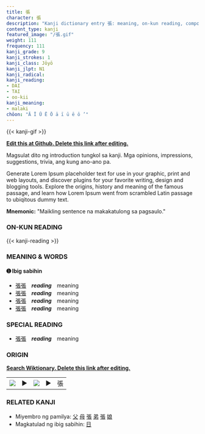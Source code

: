 ```yaml
---
title: 張
character: 張
description: "Kanji dictionary entry 張: meaning, on-kun reading, compounds, origin, related kanji"
content_type: kanji
featured_image: "/張.gif"
weight: 111
frequency: 111
kanji_grade: 9
kanji_strokes: 1
kanji_class: Jōyō
kanji_jlpt: N1
kanji_radical: 
kanji_reading: 
- DAI
- TAI
- oo-kii
kanji_meaning:
- malaki
chōon: "Ā Ī Ū Ē Ō ā ī ū ē ō ’"
---
```

[//]: # (Don't edit the line below. Kanji animated GIF code is automatically generated.)
{{< kanji-gif >}}

[//]: # (Edit below this line.)

**[Edit this at Github. Delete this link after editing.](https://github.com/tim0g/tim/tree/main/content/kanji/張/index.md)**

Magsulat dito ng introduction tungkol sa kanji. Mga opinions, impressions, suggestions, trivia, ang kung ano-ano pa.

Generate Lorem Ipsum placeholder text for use in your graphic, print and web layouts, and discover plugins for your favorite writing, design and blogging tools. Explore the origins, history and meaning of the famous passage, and learn how Lorem Ipsum went from scrambled Latin passage to ubiqitous dummy text.
 
**Mnemonic:** "Maikling sentence na makakatulong sa pagsaulo."

### ON-KUN READING

[//]: # (Don't edit the line below. ON-KUN READING code is automatically generated.)
{{< kanji-reading >}}

### MEANING & WORDS

#### ➊ **Ibig sabihin**
  - [張](../張)[張](../張)　***reading***　meaning
  - [張](../張)[張](../張)　***reading***　meaning
  - [張](../張)[張](../張)　***reading***　meaning
  - [張](../張)[張](../張)　***reading***　meaning

### SPECIAL READING
  - [張](../張)[張](../張)　***reading***　meaning

### ORIGIN

**[Search Wiktionary. Delete this link after editing.](https://wiktionary.org/wiki/張)**
<table class="kanji-table"><tr><td>
<img src="60px-張-bronze.svg.png">
</td><td>▶</td><td>
<img src="60px-張-oracle.svg.png">
</td><td>▶</td>
<td class="kanji-origin">張</td>
</tr></table>

### RELATED KANJI
- Miyembro ng pamilya: [父](../父) [母](../母) [張](../張) [弟](../弟) [張](../張) [娘](../娘)
- Magkatulad ng ibig sabihin: [日](../日)
